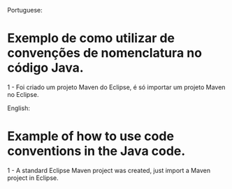 ﻿Portuguese: 
# Exemplo de como utilizar de convenções de nomenclatura no código Java.

1 - Foi criado um projeto Maven do Eclipse, é só importar um projeto Maven no Eclipse.  

English: 
# Example of how to use code conventions in the Java code.

1 - A standard Eclipse Maven project was created, just import a Maven project in Eclipse.


